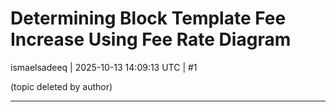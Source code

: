# Determining Block Template Fee Increase Using Fee Rate Diagram

ismaelsadeeq | 2025-10-13 14:09:13 UTC | #1

(topic deleted by author)

-------------------------

